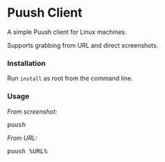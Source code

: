 Puush Client
============

A simple Puush client for Linux machines.

Supports grabbing from URL and direct screenshots.

### Installation


Run <code>install</code> as root from the command line.

### Usage

_From screenshot:_
<pre>puush</pre>

_From URL:_
<pre>puush %URL%</pre>
